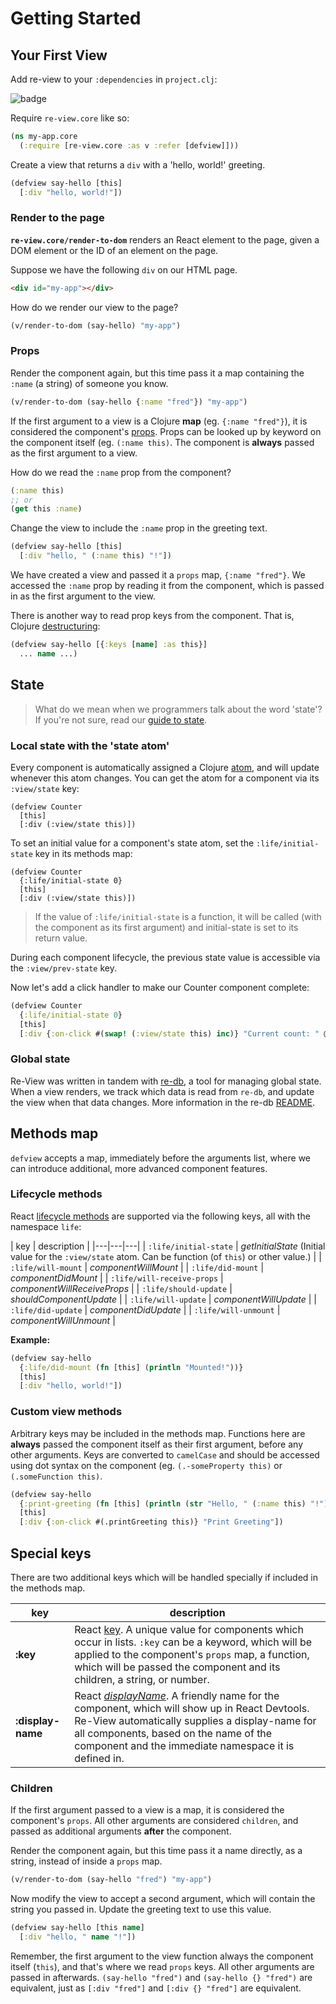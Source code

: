 # Getting Started

## Your First View 

Add re-view to your `:dependencies` in `project.clj`: 

![badge](https://img.shields.io/clojars/v/re-view.svg)

Require `re-view.core` like so:

```clj
(ns my-app.core 
  (:require [re-view.core :as v :refer [defview]]))
```

Create a view that returns a `div` with a 'hello, world!' greeting.

```clj
(defview say-hello [this] 
  [:div "hello, world!"])
```

### Render to the page

**`re-view.core/render-to-dom`** renders an React element to the page, given a DOM element or the ID of an element on the page.

Suppose we have the following `div` on our HTML page.

```html
<div id="my-app"></div>
```

How do we render our view to the page?
 
```clj
(v/render-to-dom (say-hello) "my-app")
```

### Props

Render the component again, but this time pass it a map containing the `:name` (a string) of someone you know.

```clj
(v/render-to-dom (say-hello {:name "fred"}) "my-app")
```

If the first argument to a view is a Clojure **map** (eg. `{:name "fred"}`), it is considered the component's [props](https://facebook.github.io/react/docs/components-and-props.html). Props can be looked up by keyword on the component itself (eg. `(:name this)`. The component is **always** passed as the first argument to a view. 

How do we read the `:name` prop from the component?

```clj
(:name this)
;; or 
(get this :name)
```

Change the view to include the `:name` prop in the greeting text.

```clj
(defview say-hello [this]
  [:div "hello, " (:name this) "!"])
```

We have created a view and passed it a `props` map, `{:name "fred"}`. We accessed the `:name` prop by reading it from the component, which is passed in as the first argument to the view. 

There is another way to read prop keys from the component. That is, Clojure [destructuring](https://clojure.org/guides/destructuring):

```clj
(defview say-hello [{:keys [name] :as this}]
  ... name ...)
```

## State

> What do we mean when we programmers talk about the word 'state'? If you're not sure, read our [guide to state](../explainers/state).

### Local state with the 'state atom'

Every component is automatically assigned a Clojure [atom](../explainers/atoms), and will update whenever this atom changes. You can get the atom for a component via its `:view/state` key:

```
(defview Counter 
  [this]
  [:div (:view/state this)])
```

To set an initial value for a component's state atom, set the `:life/initial-state` key in its methods map:

```
(defview Counter 
  {:life/initial-state 0}
  [this]
  [:div (:view/state this)])
```

> If the value of `:life/initial-state` is a function, it will be called (with the component as its first argument) and initial-state is set to its return value.

During each component lifecycle, the previous state value is accessible via the `:view/prev-state` key.

Now let's add a click handler to make our Counter component complete:

```clj
(defview Counter
  {:life/initial-state 0}
  [this]
  [:div {:on-click #(swap! (:view/state this) inc)} "Current count: " @(:view/state this)])
```

### Global state

Re-View was written in tandem with [re-db](https://github.com/re-view/re-db), a tool for managing global state. When a view renders, we track which data is read from `re-db`, and update the view when that data changes. More information in the re-db [README](https://www.github.com/re-view/re-db).

## Methods map

`defview` accepts a map, immediately before the arguments list, where we can introduce additional, more advanced component features.

### Lifecycle methods 

React [lifecycle methods](https://facebook.github.io/react/docs/react-component.html#the-component-lifecycle) are supported via the following keys, all with the namespace `life`:


| key          | description          |
|---|---|---|
| `:life/initial-state`      | _getInitialState_ (Initial value for the `:view/state` atom. Can be function (of `this`) or other value.)           |
| `:life/will-mount`         | _componentWillMount_        |
| `:life/did-mount`          | _componentDidMount_         |
| `:life/will-receive-props` | _componentWillReceiveProps_ |
| `:life/should-update`      | _shouldComponentUpdate_     |
| `:life/will-update`        | _componentWillUpdate_       |
| `:life/did-update`         | _componentDidUpdate_        |
| `:life/will-unmount`       | _componentWillUnmount_      |

**Example:**

```clj
(defview say-hello 
  {:life/did-mount (fn [this] (println "Mounted!"))}
  [this]
  [:div "hello, world!"])
```

### Custom view methods

Arbitrary keys may be included in the methods map. Functions here are **always** passed the component itself as their first argument, before any other arguments. Keys are converted to `camelCase` and should be accessed using dot syntax on the component (eg. `(.-someProperty this)` or `(.someFunction this)`.

```clj
(defview say-hello 
  {:print-greeting (fn [this] (println (str "Hello, " (:name this) "!"))}
  [this] 
  [:div {:on-click #(.printGreeting this)} "Print Greeting"])
```
## Special keys

There are two additional keys which will be handled specially if included in the methods map.

| key | description
| --- | ---
| **:key**  | React [key](https://facebook.github.io/react/docs/lists-and-keys.html). A unique value for components which occur in lists. `:key` can be a keyword, which will be applied to the component's `props` map, a function, which will be passed the component and its children, a string, or number.
| **:display-name** | React _[displayName](https://facebook.github.io/react/docs/react-component.html#displayname)_. A friendly name for the component, which will show up in React Devtools. Re-View automatically supplies a display-name for all components, based on the name of the component and the immediate namespace it is defined in.

### Children

If the first argument passed to a view is a map, it is considered the component's `props`. All other arguments are considered `children`, and passed as additional arguments **after** the component.

Render the component again, but this time pass it a name directly, as a string, instead of inside a `props` map.

```clj
(v/render-to-dom (say-hello "fred") "my-app")
```

Now modify the view to accept a second argument, which will contain the string you passed in. Update the greeting text to use this value. 

```clj
(defview say-hello [this name]
  [:div "hello, " name "!"])
```
Remember, the first argument to the view function always the component itself (`this`), and that's where we read `props` keys. All other arguments are passed in afterwards. `(say-hello "fred")` and `(say-hello {} "fred")` are equivalent, just as `[:div "fred"]` and `[:div {} "fred"]` are equivalent.
